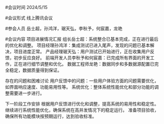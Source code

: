 #会议时间
2024/5/15

#会议形式
线上腾讯会议

#参会人员
岳士超，孙鸿洋，琚天弘，李秋予，何宸嘉，龙艳

#会议内容
项目进展情况汇报
组长岳士超：系统整合已基本完成，正在进行最后的优化和调整。
项目经理孙鸿洋：集成测试已进入尾声，发现的问题已基本解决，项目进度正常。
产品经理琚天弘：用户测试已开始进行，正在收集用户反馈，初步反应良好。
前端开发人员李秋予和何宸嘉：已完成所有界面的开发工作，正在进行细节调整和优化。
数据工程师龙艳：数据同步和多数据源配置已完全稳定，数据质量得到保证。

存在的问题和困难讨论
用户反馈中的问题：一些用户体验方面的问题需要优化，如界面响应速度、功能易用性等。
系统优化：整体系统性能优化和部分功能的调整需要进一步进行。

下一阶段工作安排
根据用户反馈进行优化和调整，提高系统的易用性和稳定性。
继续进行系统性能优化，确保系统在高并发情况下的稳定运行。
准备项目验收，确保所有功能模块按预期运行，达到验收标准。
